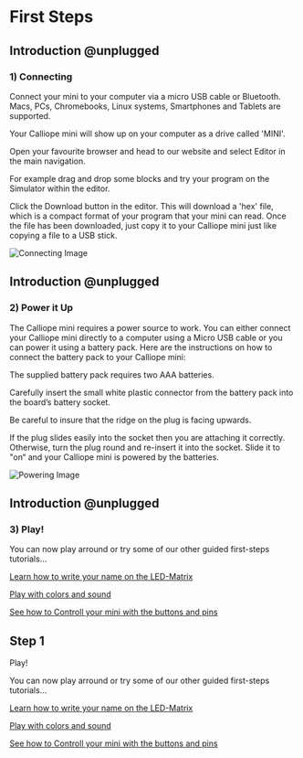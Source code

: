 # First Steps

## Introduction @unplugged

### 1) Connecting

Connect your mini to your computer via a micro USB cable or Bluetooth. Macs, PCs, Chromebooks, Linux systems, Smartphones and Tablets are supported.

Your Calliope mini will show up on your computer as a drive called 'MINI'.

Open your favourite browser and head to our website and select Editor in the main navigation.

For example drag and drop some blocks and try your program on the Simulator within the editor.

Click the Download button in the editor. This will download a 'hex' file, which is a compact format of your program that your mini can read. Once the file has been downloaded, just copy it to your Calliope mini just like copying a file to a USB stick.

![Connecting Image](/docs/calliope/firststeps/connecting.jpg)


## Introduction @unplugged

### 2) Power it Up

The Calliope mini requires a power source to work. You can either connect your Calliope mini directly to a computer using a Micro USB cable or you can power it using a battery pack.
Here are the instructions on how to connect the battery pack to your Calliope mini:

The supplied battery pack requires two AAA batteries.

Carefully insert the small white plastic connector from the battery pack into the board’s battery socket.

Be careful to insure that the ridge on the plug is facing upwards.

If the plug slides easily into the socket then you are attaching it correctly. Otherwise, turn the plug round and re-insert it into the socket. Slide it to "on“ and your Calliope mini is powered by the batteries.

![Powering Image](/docs/calliope/firststeps/powerItUp.png)


## Introduction @unplugged

### 3) Play!

You can now play arround or try some of our other guided first-steps tutorials...

[Learn how to write your name on the LED-Matrix](#tutorial:/calliope/firststeps/5x5LED)

[Play with colors and sound](#tutorial:/calliope/firststeps/Output)

[See how to Controll your mini with the buttons and pins](#tutorial:/calliope/firststeps/Inputs)


## Step 1

Play!

You can now play arround or try some of our other guided first-steps tutorials...

[Learn how to write your name on the LED-Matrix](#tutorial:/calliope/firststeps/5x5LED)

[Play with colors and sound](#tutorial:/calliope/firststeps/Output)

[See how to Controll your mini with the buttons and pins](#tutorial:/calliope/firststeps/Inputs)